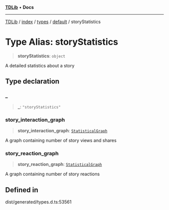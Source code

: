 [**TDLib**](../../../../../../README.md) • **Docs**

***

[TDLib](../../../../../../modules.md) / [index](../../../../../README.md) / [types](../../../README.md) / [default](../README.md) / storyStatistics

# Type Alias: storyStatistics

> **storyStatistics**: `object`

A detailed statistics about a story

## Type declaration

### \_

> **\_**: `"storyStatistics"`

### story\_interaction\_graph

> **story\_interaction\_graph**: [`StatisticalGraph`](StatisticalGraph.md)

A graph containing number of story views and shares

### story\_reaction\_graph

> **story\_reaction\_graph**: [`StatisticalGraph`](StatisticalGraph.md)

A graph containing number of story reactions

## Defined in

dist/generated/types.d.ts:53561
